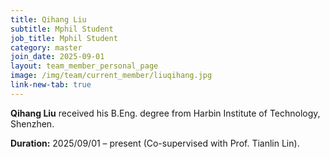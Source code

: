 ```yaml
---
title: Qihang Liu
subtitle: Mphil Student
job_title: Mphil Student
category: master
join_date: 2025-09-01
layout: team_member_personal_page
image: /img/team/current_member/liuqihang.jpg
link-new-tab: true
---
```


**Qihang Liu** received his B.Eng. degree from Harbin Institute of Technology, Shenzhen.

**Duration:** 2025/09/01 – present (Co-supervised with Prof. Tianlin Lin).
